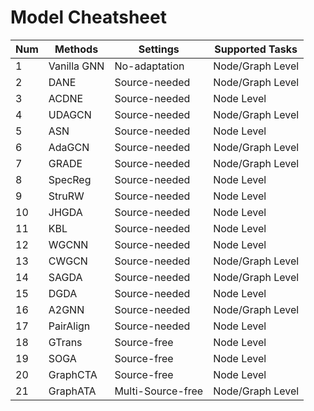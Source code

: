 # Model Cheatsheet

| Num | Methods | Settings | Supported Tasks |
|-----|----------|----------|-----------------|
| 1 | Vanilla GNN | No-adaptation | Node/Graph Level |
| 2 | DANE | Source-needed | Node/Graph Level |
| 3 | ACDNE | Source-needed | Node Level |
| 4 | UDAGCN | Source-needed | Node/Graph Level |
| 5 | ASN  | Source-needed | Node Level |
| 6 | AdaGCN | Source-needed | Node/Graph Level |
| 7 | GRADE  | Source-needed | Node/Graph Level |
| 8 | SpecReg | Source-needed | Node Level |
| 9 | StruRW  | Source-needed | Node Level |
| 10 | JHGDA | Source-needed | Node Level |
| 11 | KBL | Source-needed | Node Level |
| 12 | WGCNN | Source-needed | Node Level |
| 13 | CWGCN  | Source-needed | Node/Graph Level |
| 14 | SAGDA | Source-needed | Node/Graph Level |
| 15 | DGDA | Source-needed | Node Level |
| 16 | A2GNN  | Source-needed | Node/Graph Level |
| 17 | PairAlign | Source-needed | Node Level |
| 18 | GTrans | Source-free | Node Level |
| 19 | SOGA  | Source-free | Node Level |
| 20 | GraphCTA | Source-free | Node Level |
| 21 | GraphATA | Multi-Source-free | Node/Graph Level |